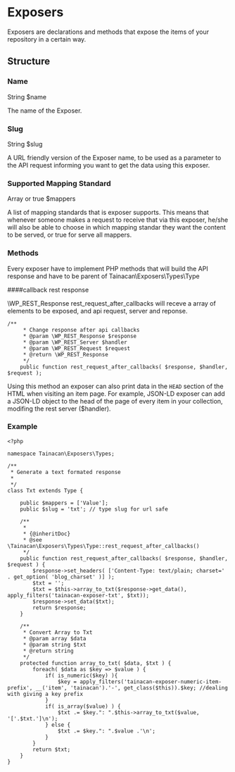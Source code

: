 # Exposers

Exposers are declarations and methods that expose the items of your repository in a certain way.

## Structure

### Name

String $name

The name of the Exposer.

### Slug

String $slug

A URL friendly version of the Exposer name, to be used as a parameter to the API request informing you want to get the data using this exposer.


### Supported Mapping Standard

Array or true $mappers

A list of mapping standards that is exposer supports. This means that whenever someone makes a request to receive that via this exposer, he/she will also be able to choose in which mapping standar they want the content to be served, or true for serve all mappers.


### Methods

Every exposer have to implement PHP methods that will build the API response and have to be parent of Tainacan\Exposers\Types\Type

####callback rest response

\WP_REST_Response rest_request_after_callbacks will receve a array of elements to be exposed, and api request, server and reponse.

	/**
		 * Change response after api callbacks
		 * @param \WP_REST_Response $response
		 * @param \WP_REST_Server $handler
		 * @param \WP_REST_Request $request
		 * @return \WP_REST_Response
		 */
		public function rest_request_after_callbacks( $response, $handler, $request ); 

Using this method an exposer can also print data in the `HEAD` section of the HTML when visiting an item page. For example, JSON-LD exposer can add a JSON-LD object to the head of the page of every item in your collection, modifing the rest server ($handler).

### Example

	<?php
	
	namespace Tainacan\Exposers\Types;
	
	/**
	 * Generate a text formated response
	 *
	 */
	class Txt extends Type {
		
		public $mappers = ['Value'];
		public $slug = 'txt'; // type slug for url safe
		
		/**
		 * 
		 * {@inheritDoc}
		 * @see \Tainacan\Exposers\Types\Type::rest_request_after_callbacks()
		 */
		public function rest_request_after_callbacks( $response, $handler, $request ) {
			$response->set_headers( ['Content-Type: text/plain; charset=' . get_option( 'blog_charset' )] );
			$txt = '';
			$txt = $this->array_to_txt($response->get_data(), apply_filters('tainacan-exposer-txt', $txt));
			$response->set_data($txt);
			return $response;
		}
		
		/**
		 * Convert Array to Txt
		 * @param array $data
		 * @param string $txt
		 * @return string
		 */
		protected function array_to_txt( $data, $txt ) {
			foreach( $data as $key => $value ) {
				if( is_numeric($key) ){
					$key = apply_filters('tainacan-exposer-numeric-item-prefix', __('item', 'tainacan').'-', get_class($this)).$key; //dealing with giving a key prefix
				}
				if( is_array($value) ) {
					$txt .= $key.": ".$this->array_to_txt($value, '['.$txt.']\n');
				} else {
					$txt .= $key.": ".$value .'\n';
				}
			}
			return $txt;
		}
	}
		